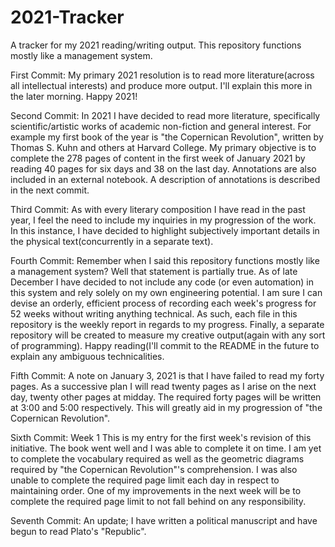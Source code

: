 # 2021-Tracker
A tracker for my 2021 reading/writing output. This repository functions mostly like a management system.

First Commit:
My primary 2021 resolution is to read more literature(across all intellectual interests) and produce more output. I'll explain this more in the later morning. Happy 2021!

Second Commit:
In 2021 I have decided to read more literature, specifically scientific/artistic works of academic non-fiction and general interest. For example my first book of the year is "the Copernican Revolution", written by Thomas S. Kuhn and others at Harvard College. My primary objective is to complete the 278 pages of content in the first week of January 2021 by reading 40 pages for six days and 38 on the last day. Annotations are also included in an external notebook. A description of annotations is described in the next commit.

Third Commit:
As with every literary composition I have read in the past year, I feel the need to include my inquiries in my progression of the work. In this instance, I have decided to highlight subjectively important details in the physical text(concurrently in a separate text).

Fourth Commit:
Remember when I said this repository functions mostly like a management system? Well that statement is partially true. As of late December I have decided to not include any code (or even automation) in this system and rely solely on my own engineering potential. I am sure I can devise an orderly, efficient process of recording each week's progress for 52 weeks without writing anything technical. As such, each file in this repository is the weekly report in regards to my progress. Finally, a separate repository will be created to measure my creative output(again with any sort of programming). Happy reading(I'll commit to the README in the future to explain any ambiguous technicalities.

Fifth Commit:
A note on January 3, 2021 is that I have failed to read my forty pages. As a successive plan I will read twenty pages as I arise on the next day, twenty other pages at midday. The required forty pages will be written at 3:00 and 5:00 respectively. This will greatly aid in my progression of "the Copernican Revolution".

Sixth Commit: Week 1
This is my entry for the first week's revision of this initiative. The book went well and I was able to complete it on time. I am yet to complete the vocabulary required as well as the geometric diagrams required by "the Copernican Revolution"'s comprehension. I was also unable to complete the required page limit each day in respect to maintaining order. One of my improvements in the next week will be to complete the required page limit to not fall behind on any responsibility.

Seventh Commit:
An update; I have written a political manuscript and have begun to read Plato's "Republic". 
